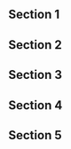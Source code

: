 <script>
  document.title = "Overrides - CP4WAIOps";
</script>
## Section 1


## Section 2


## Section 3


## Section 4


## Section 5
